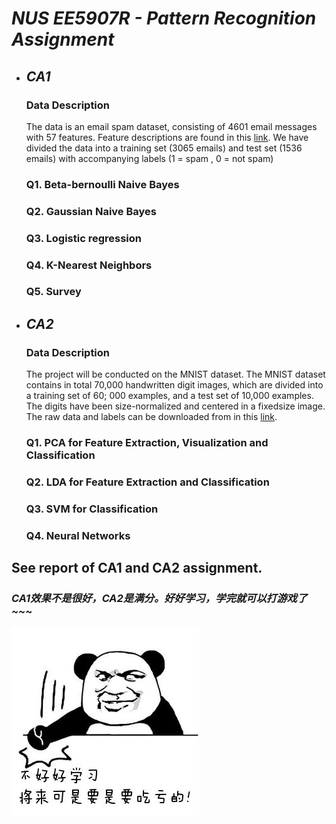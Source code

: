 # ***NUS EE5907R -  Pattern Recognition Assignment***

* ## *CA1*
    ### Data Description
    The data is an email spam dataset, consisting of 4601 email messages with 57 features. Feature
    descriptions are found in this [link](https://web.stanford.edu/~hastie/ElemStatLearn/datasets/spam.info.txt). 
    We have divided the data into a training set (3065 emails) and test set (1536 emails) with accompanying labels (1 = spam , 0 = not spam)
    
    ### Q1. Beta-bernoulli Naive Bayes 
    ### Q2. Gaussian Naive Bayes 
    ### Q3. Logistic regression 
    ### Q4. K-Nearest Neighbors 
    ### Q5. Survey 
    
* ## *CA2*
     ### Data Description
     The project will be conducted on the MNIST dataset. The MNIST dataset contains in total 70,000 handwritten digit images, which are divided into a training set of 60; 000 examples,
      and a test set of 10,000 examples. The digits have been size-normalized and centered in a fixedsize image. The raw data and labels can be downloaded from in this [link](http://yann.lecun.com/).
      
     ### Q1. PCA for Feature Extraction, Visualization and Classification
     ### Q2. LDA for Feature Extraction and Classification
     ### Q3. SVM for Classification 
     ### Q4. Neural Networks
     
## See report of CA1 and CA2 assignment.
### ***CA1效果不是很好，CA2是满分。好好学习，学完就可以打游戏了~~~*** 
![](https://raw.githubusercontent.com/NusLuoKe/NUS_EE5907/master/i_love_tudy.jpg)
